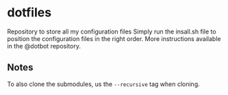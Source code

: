 # dotfiles
Repository to store all my configuration files
Simply run the insall.sh file to position the configuration files in the right order.
More instructions available in the @dotbot repository.

## Notes
To also clone the submodules, us the `--recursive` tag when cloning.

